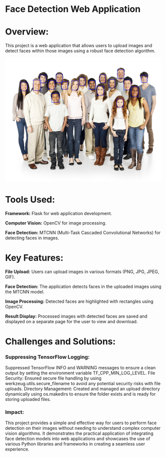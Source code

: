 
# Face Detection Web Application

# Overview:
This project is a web application that allows users to upload images and detect faces within those images using a robust face detection algorithm.

![Project Overview](uploads/result_1.jpg)

# Tools Used:

**Framework:** Flask for web application development.

**Computer Vision:** OpenCV for image processing.

**Face Detection:** MTCNN (Multi-Task Cascaded Convolutional Networks) for detecting faces in images.

# Key Features:

**File Upload:** Users can upload images in various formats (PNG, JPG, JPEG, GIF).

**Face Detection:** The application detects faces in the uploaded images using the MTCNN model.

**Image Processing:** Detected faces are highlighted with rectangles using OpenCV.

**Result Display:** Processed images with detected faces are saved and displayed on a separate page for the user to view and download.

# Challenges and Solutions:

### Suppressing TensorFlow Logging:
Suppressed TensorFlow INFO and WARNING messages to ensure a clean output by setting the environment variable TF_CPP_MIN_LOG_LEVEL.
File Security: Ensured secure file handling by using werkzeug.utils.secure_filename to avoid any potential security risks with file uploads.
Directory Management: Created and managed an upload directory dynamically using os.makedirs to ensure the folder exists and is ready for storing uploaded files.
### Impact:
This project provides a simple and effective way for users to perform face detection on their images without needing to understand complex computer vision algorithms. It demonstrates the practical application of integrating face detection models into web applications and showcases the use of various Python libraries and frameworks in creating a seamless user experience.
